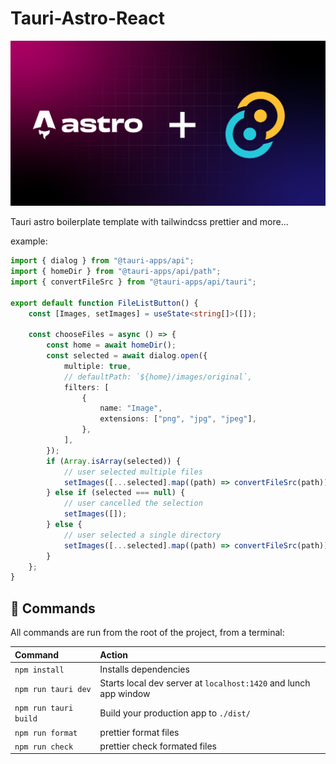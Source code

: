 # Tauri-Astro-React

![Banner](/public/asset/Banner.png)

Tauri astro boilerplate template with tailwindcss prettier and more...

example:

```typescript
import { dialog } from "@tauri-apps/api";
import { homeDir } from "@tauri-apps/api/path";
import { convertFileSrc } from "@tauri-apps/api/tauri";

export default function FileListButton() {
	const [Images, setImages] = useState<string[]>([]);

	const chooseFiles = async () => {
		const home = await homeDir();
		const selected = await dialog.open({
			multiple: true,
			// defaultPath: `${home}/images/original`,
			filters: [
				{
					name: "Image",
					extensions: ["png", "jpg", "jpeg"],
				},
			],
		});
		if (Array.isArray(selected)) {
			// user selected multiple files
			setImages([...selected].map((path) => convertFileSrc(path)));
		} else if (selected === null) {
			// user cancelled the selection
			setImages([]);
		} else {
			// user selected a single directory
			setImages([...selected].map((path) => convertFileSrc(path)));
		}
	};
}
```

## 🧞 Commands

All commands are run from the root of the project, from a terminal:

| Command               | Action                                                           |
| :-------------------- | :--------------------------------------------------------------- |
| `npm install`         | Installs dependencies                                            |
| `npm run tauri dev`   | Starts local dev server at `localhost:1420` and lunch app window |
| `npm run tauri build` | Build your production app to `./dist/`                           |
| `npm run format`      | prettier format files                                            |
| `npm run check`       | prettier check formated files                                    |
